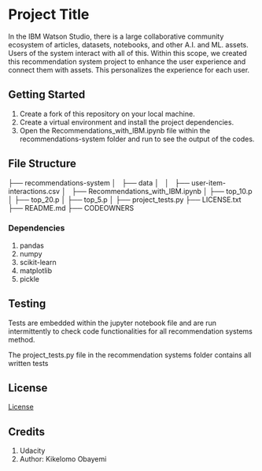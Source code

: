 # Project Title

In the IBM Watson Studio, there is a large collaborative community ecosystem of articles, datasets, notebooks, and other A.I. and ML. assets. Users of the system interact with all of this. Within this scope, we created this recommendation system project to enhance the user experience and connect them with assets. This personalizes the experience for each user.

## Getting Started

1. Create a fork of this repository on your local machine.
2. Create a virtual environment and install the project dependencies.
3. Open the Recommendations_with_IBM.ipynb file within the recommendations-system folder and run to see the output of the codes.

## File Structure


├── recommendations-system
│   ├── data
│   │   ├── user-item-interactions.csv
│   ├── Recommendations_with_IBM.ipynb
│   ├── top_10.p
│   ├── top_20.p
│   ├── top_5.p
│   ├── project_tests.py
├── LICENSE.txt
├── README.md
├── CODEOWNERS



### Dependencies
1. pandas
2. numpy
3. scikit-learn
4. matplotlib
5. pickle


## Testing

Tests are embedded within the jupyter notebook file and are run intermittently to check code functionalities for all recommendation systems method.

The project_tests.py file in the recommendation systems folder contains all written tests


## License

[License](LICENSE.txt)

## Credits

1. Udacity
2. Author: Kikelomo Obayemi
